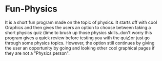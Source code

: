 # Fun-Physics
It is a short fun program made on the topic of physics. It starts off with cool Graphics and then gives the users an option to choose between taking a short physics quiz (time to brush up those physics skills..don't worry this program gives a quick review before testing you with the quiz)or just go through some physics topics. However, the option still continues by giving the user an opportunity by going and looking other cool graphical pages if they are not a "Physics person".
